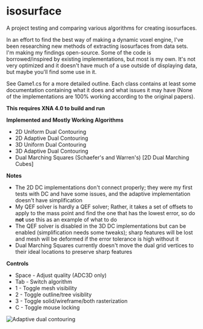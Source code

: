 # isosurface
A project testing and comparing various algorithms for creating isosurfaces. 

In an effort to find the best way of making a dynamic voxel engine, I've been researching new methods of extracting isosurfaces from data sets. I'm making my findings open-source. Some of the code is borrowed/inspired by existing implementations, but most is my own. It's not very optimized and it doesn't have much of a use outside of displaying data, but maybe you'll find some use in it.

See Game1.cs for a more detailed outline. Each class contains at least some documentation containing what it does and what issues it may have (None of the implementations are 100% working according to the original papers).

**This requires XNA 4.0 to build and run**


**Implemented and Mostly Working Algorithms**
* 2D Uniform Dual Contouring
* 2D Adaptive Dual Contouring
* 3D Uniform Dual Contouring
* 3D Adaptive Dual Contouring
* Dual Marching Squares (Schaefer's and Warren's) [2D Dual Marching Cubes]


**Notes**
* The 2D DC implementations don't connect properly; they were my first tests with DC and have some issues, and the adaptive implementation doesn't have simplification
* My QEF solver is hardly a QEF solver; Rather, it takes a set of offsets to apply to the mass point and find the one that has the lowest error, so do **not** use this as an example of what to do
* The QEF solver is disabled in the 3D DC implementations but can be enabled (simplification needs some tweaks); sharp features will be lost and mesh will be deformed if the error tolerance is high without it
* Dual Marching Squares currently doesn't move the dual grid vertices to their ideal locations to preserve sharp features


**Controls**
* Space - Adjust quality (ADC3D only)
* Tab - Switch algorithm
* 1 - Toggle mesh visibility
* 2 - Toggle outline/tree visiblity
* 3 - Toggle solid/wireframe/both rasterization
* C - Toggle mouse locking

![Adaptive dual contouring](http://i.imgur.com/7LLNFut.png)
